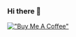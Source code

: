### Hi there 👋

[!["Buy Me A Coffee"](https://www.buymeacoffee.com/assets/img/custom_images/orange_img.png)](https://www.buymeacoffee.com/uamanager)
